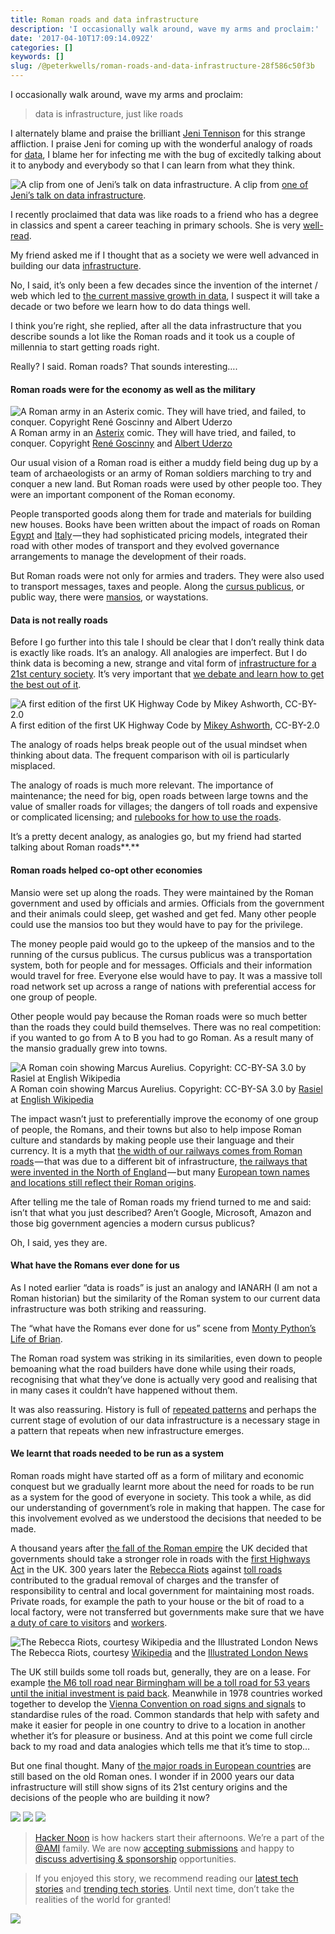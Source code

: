 ```yaml
---
title: Roman roads and data infrastructure
description: 'I occasionally walk around, wave my arms and proclaim:'
date: '2017-04-10T17:09:14.092Z'
categories: []
keywords: []
slug: /@peterkwells/roman-roads-and-data-infrastructure-28f586c50f3b
---
```


I occasionally walk around, wave my arms and proclaim:

> data is infrastructure, just like roads

I alternately blame and praise the brilliant [Jeni Tennison](https://twitter.com/JeniT) for this strange affliction. I praise Jeni for coming up with the wonderful analogy of roads for [data](https://hackernoon.com/tagged/data), I blame her for infecting me with the bug of excitedly talking about it to anybody and everybody so that I can learn from what they think.

![A clip from [one of Jeni’s talk on data infrastructure](https://www.slideshare.net/JeniT/the-challenges-of-building-a-strong-data-infrastructure).](https://cdn-images-1.medium.com/max/600/1*PsnP3s0wUxh3Mjb-NsDlaw.png)
A clip from [one of Jeni’s talk on data infrastructure](https://www.slideshare.net/JeniT/the-challenges-of-building-a-strong-data-infrastructure).

I recently proclaimed that data was like roads to a friend who has a degree in classics and spent a career teaching in primary schools. She is very [well-read](http://www.thefreedictionary.com/well-read).

My friend asked me if I thought that as a society we were well advanced in building our data [infrastructure](https://hackernoon.com/tagged/infrastructure).

No, I said, it’s only been a few decades since the invention of the internet / web which led to [the current massive growth in data](http://www.computerweekly.com/opinion/The-UK-needs-a-data-infrastructure), I suspect it will take a decade or two before we learn how to do data things well.

I think you’re right, she replied, after all the data infrastructure that you describe sounds a lot like the Roman roads and it took us a couple of millennia to start getting roads right.

Really? I said. Roman roads? That sounds interesting….

#### Roman roads were for the economy as well as the military

![A Roman army in an [Asterix](https://en.wikipedia.org/wiki/Asterix) comic. They will have tried, and failed, to conquer. Copyright [René Goscinny](https://en.wikipedia.org/wiki/Ren%C3%A9_Goscinny "René Goscinny") and [Albert Uderzo](https://en.wikipedia.org/wiki/Albert_Uderzo "Albert Uderzo")](https://cdn-images-1.medium.com/max/600/1*aaWTXho9aWPSLqpEX-kAmQ.jpeg)
A Roman army in an [Asterix](https://en.wikipedia.org/wiki/Asterix) comic. They will have tried, and failed, to conquer. Copyright [René Goscinny](https://en.wikipedia.org/wiki/Ren%C3%A9_Goscinny "René Goscinny") and [Albert Uderzo](https://en.wikipedia.org/wiki/Albert_Uderzo "Albert Uderzo")

Our usual vision of a Roman road is either a muddy field being dug up by a team of archaeologists or an army of Roman soldiers marching to try and conquer a new land. But Roman roads were used by other people too. They were an important component of the Roman economy.

People transported goods along them for trade and materials for building new houses. Books have been written about the impact of roads on Roman [Egypt](https://books.google.co.uk/books?hl=en&lr=&id=PTcTDAAAQBAJ&oi=fnd&pg=PR6&dq=roman+roads+economics&ots=g85w0uyUxx&sig=LIEbciSeqH0Mbt128np5CoEqsCk#v=onepage&q=roman%20roads%20economics&f=false) and [Italy](https://books.google.co.uk/books?hl=en&lr=&id=eMXKBgAAQBAJ&oi=fnd&pg=PP1&dq=roman+roads+economics&ots=cBwj9QdqL8&sig=-zEigoSL5t7h7LKdnkmp5LuiOy8#v=onepage&q=roman%20roads%20economics&f=false) — they had sophisticated pricing models, integrated their road with other modes of transport and they evolved governance arrangements to manage the development of their roads.

But Roman roads were not only for armies and traders. They were also used to transport messages, taxes and people. Along the [cursus publicus](https://en.wikipedia.org/wiki/Cursus_publicus), or public way, there were [mansios](https://en.wikipedia.org/wiki/Mansio), or waystations.

#### Data is not really roads

Before I go further into this tale I should be clear that I don’t really think data is exactly like roads. It’s an analogy. All analogies are imperfect. But I do think data is becoming a new, strange and vital form of [infrastructure for a 21st century society](https://theodi.org/what-is-data-infrastructure). It’s very important that [we debate and learn how to get the best out of it](https://medium.com/@peterkwells/make-data-great-again-ab27ff9141df).

![A first edition of the first UK Highway Code by [Mikey Ashworth](https://www.flickr.com/photos/36844288@N00/4982230334), CC-BY-2.0](https://cdn-images-1.medium.com/max/600/1*F8AQUTvcslpS2oJg_-NY2g.jpeg)
A first edition of the first UK Highway Code by [Mikey Ashworth](https://www.flickr.com/photos/36844288@N00/4982230334), CC-BY-2.0

The analogy of roads helps break people out of the usual mindset when thinking about data. The frequent comparison with oil is particularly misplaced.

The analogy of roads is much more relevant. The importance of maintenance; [](https://en.wikipedia.org/wiki/The_Highway_Code) the need for big, open roads between large towns and the value of smaller roads for villages; the dangers of toll roads and expensive or complicated licensing; and [rulebooks for how to use the roads](https://en.wikipedia.org/wiki/The_Highway_Code).

It’s a pretty decent analogy, as analogies go, but my friend had started talking about Roman roads**.**

#### Roman roads helped co-opt other economies

Mansio were set up along the roads. They were maintained by the Roman government and used by officials and armies. Officials from the government and their animals could sleep, get washed and get fed. Many other people could use the mansios too but they would have to pay for the privilege.

The money people paid would go to the upkeep of the mansios and to the running of the cursus publicus. The cursus publicus was a transportation system, both for people and for messages. Officials and their information would travel for free. Everyone else would have to pay. It was a massive toll road network set up across a range of nations with preferential access for one group of people.

Other people would pay because the Roman roads were so much better than the roads they could build themselves. There was no real competition: if you wanted to go from A to B you had to go Roman. As a result many of the mansio gradually grew into towns.

![A Roman coin showing Marcus Aurelius. Copyright: CC-BY-SA 3.0 by [Rasiel](https://en.wikipedia.org/wiki/User:Rasiel "w:User:Rasiel") at [English Wikipedia](https://en.wikipedia.org/wiki/ "w:")](https://cdn-images-1.medium.com/max/600/1*A6LRt3FwjjpWtBP7SxNKjA.jpeg)
A Roman coin showing Marcus Aurelius. Copyright: CC-BY-SA 3.0 by [Rasiel](https://en.wikipedia.org/wiki/User:Rasiel "w:User:Rasiel") at [English Wikipedia](https://en.wikipedia.org/wiki/ "w:")

The impact wasn’t just to preferentially improve the economy of one group of people, the Romans, and their towns but also to help impose Roman culture and standards by making people use their language and their currency. It is a myth that [the width of our railways comes from Roman roads](http://www.snopes.com/history/american/gauge.asp) — that was due to a different bit of infrastructure, [the railways that were invented in the North of England](https://en.wikipedia.org/wiki/Standard_gauge#Origins) — but many [European town names and locations still reflect their Roman origins](http://www.eupedia.com/europe/european_cities_founded_by_the_romans.shtml).

After telling me the tale of Roman roads my friend turned to me and said: isn’t that what you just described? Aren’t Google, Microsoft, Amazon and those big government agencies a modern cursus publicus?

Oh, I said, yes they are.

#### What have the Romans ever done for us

As I noted earlier “data is roads” is just an analogy and IANARH (I am not a Roman historian) but the similarity of the Roman system to our current data infrastructure was both striking and reassuring.

The “what have the Romans ever done for us” scene from [Monty Python’s Life of Brian](https://en.wikipedia.org/wiki/Monty_Python%27s_Life_of_Brian).

The Roman road system was striking in its similarities, even down to people bemoaning what the road builders have done while using their roads, recognising that what they’ve done is actually very good and realising that in many cases it couldn’t have happened without them.

It was also reassuring. History is full of [repeated patterns](http://theodi.org/blog/policy-design-patterns-that-help-you-use-data-to-create-impact) and perhaps the current stage of evolution of our data infrastructure is a necessary stage in a pattern that repeats when new infrastructure emerges.

#### We learnt that roads needed to be run as a system

Roman roads might have started off as a form of military and economic conquest but we gradually learnt more about the need for roads to be run as a system for the good of everyone in society. This took a while, as did our understanding of government’s role in making that happen. The case for this involvement evolved as we understood the decisions that needed to be made.

A thousand years after [the fall of the Roman empire](https://en.wikipedia.org/wiki/Fall_of_the_Western_Roman_Empire) the UK decided that governments should take a stronger role in roads with the [first Highways Act](https://en.wikipedia.org/wiki/Highways_Act_1555) in the UK. 300 years later the [Rebecca Riots](https://en.wikipedia.org/wiki/Rebecca_Riots) against [toll roads](http://www.bbc.co.uk/news/uk-wales-32846101) contributed to the gradual removal of charges and the transfer of responsibility to central and local government for maintaining most roads. Private roads, for example the path to your house or the bit of road to a local factory, were not transferred but governments make sure that we have [a duty of care to visitors](http://news.bbc.co.uk/1/hi/8443745.stm) and [workers](http://www.legislation.gov.uk/ukpga/1974/37/contents).

![The Rebecca Riots, courtesy [Wikipedia](https://en.wikipedia.org/wiki/Rebecca_Riots#/media/File:RebeccaRiots.gif) and the [Illustrated London News](https://en.wikipedia.org/wiki/The_Illustrated_London_News)](https://cdn-images-1.medium.com/max/600/1*HTMW3BVNhTcrvvrdjZ98Ng.gif)
The Rebecca Riots, courtesy [Wikipedia](https://en.wikipedia.org/wiki/Rebecca_Riots#/media/File:RebeccaRiots.gif) and the [Illustrated London News](https://en.wikipedia.org/wiki/The_Illustrated_London_News)

The UK still builds some toll roads but, generally, they are on a lease. For example [the M6 toll road near Birmingham will be a toll road for 53 years until the initial investment is paid back](https://en.wikipedia.org/wiki/M6_Toll). Meanwhile in 1978 countries worked together to develop the [](https://en.wikipedia.org/wiki/Vienna_Convention_on_Road_Signs_and_Signals) [Vienna Convention on road signs and signals](https://treaties.un.org/Pages/ViewDetailsIII.aspx?src=TREATY&mtdsg_no=XI-B-20&chapter=11&Temp=mtdsg3&lang=en) to standardise rules of the road. Common standards that help with safety and make it easier for people in one country to drive to a location in another whether it’s for pleasure or business. And at this point we come full circle back to my road and data analogies which tells me that it’s time to stop…

But one final thought. Many of [the major roads in European countries](https://www.quora.com/Are-Roman-roads-still-in-use-today) are still based on the old Roman ones. I wonder if in 2000 years our data infrastructure will still show signs of its 21st century origins and the decisions of the people who are building it now?

[![](https://cdn-images-1.medium.com/max/400/1*0hqOaABQ7XGPT-OYNgiUBg.png)](http://bit.ly/HackernoonFB)
[![](https://cdn-images-1.medium.com/max/400/1*Vgw1jkA6hgnvwzTsfMlnpg.png)](https://goo.gl/k7XYbx)
[![](https://cdn-images-1.medium.com/max/400/1*gKBpq1ruUi0FVK2UM_I4tQ.png)](https://goo.gl/4ofytp)

> [Hacker Noon](http://bit.ly/Hackernoon) is how hackers start their afternoons. We’re a part of the [@AMI](http://bit.ly/atAMIatAMI) family. We are now [accepting submissions](http://bit.ly/hackernoonsubmission) and happy to [discuss advertising & sponsorship](mailto:partners@amipublications.com) opportunities.

> If you enjoyed this story, we recommend reading our [latest tech stories](http://bit.ly/hackernoonlatestt) and [trending tech stories](https://hackernoon.com/trending). Until next time, don’t take the realities of the world for granted!

![](https://cdn-images-1.medium.com/max/2560/1*35tCjoPcvq6LbB3I6Wegqw.jpeg)